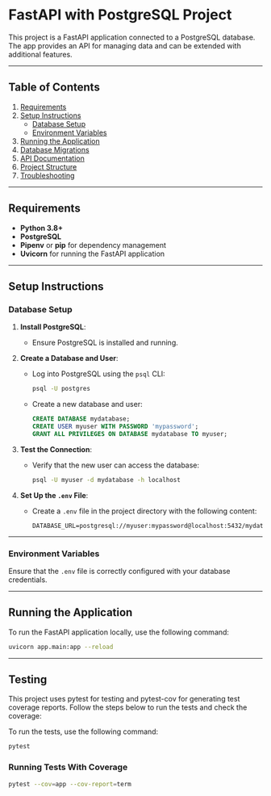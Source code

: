 # FastAPI with PostgreSQL Project

This project is a FastAPI application connected to a PostgreSQL database. The app provides an API for managing data and can be extended with additional features.

---

## Table of Contents

1. [Requirements](#requirements)
2. [Setup Instructions](#setup-instructions)
    - [Database Setup](#database-setup)
    - [Environment Variables](#environment-variables)
3. [Running the Application](#running-the-application)
4. [Database Migrations](#database-migrations)
5. [API Documentation](#api-documentation)
6. [Project Structure](#project-structure)
7. [Troubleshooting](#troubleshooting)

---

## Requirements

- **Python 3.8+**
- **PostgreSQL**
- **Pipenv** or **pip** for dependency management
- **Uvicorn** for running the FastAPI application

---

## Setup Instructions

### Database Setup

1. **Install PostgreSQL**:
   - Ensure PostgreSQL is installed and running.

2. **Create a Database and User**:
   - Log into PostgreSQL using the `psql` CLI:
     ```bash
     psql -U postgres
     ```
   - Create a new database and user:
     ```sql
     CREATE DATABASE mydatabase;
     CREATE USER myuser WITH PASSWORD 'mypassword';
     GRANT ALL PRIVILEGES ON DATABASE mydatabase TO myuser;
     ```

3. **Test the Connection**:
   - Verify that the new user can access the database:
     ```bash
     psql -U myuser -d mydatabase -h localhost
     ```

4. **Set Up the `.env` File**:
   - Create a `.env` file in the project directory with the following content:
     ```env
     DATABASE_URL=postgresql://myuser:mypassword@localhost:5432/mydatabase
     ```

---

### Environment Variables

Ensure that the `.env` file is correctly configured with your database credentials.

---

## Running the Application

To run the FastAPI application locally, use the following command:
```bash
uvicorn app.main:app --reload
```
---

## Testing 

This project uses pytest for testing and pytest-cov for generating test coverage reports. Follow the steps below to run the tests and check the coverage:

To run the tests, use the following command:

```bash
pytest
```

### Running Tests With Coverage

```bash
pytest --cov=app --cov-report=term
```